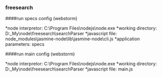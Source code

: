 ### freesearch

####run specs config (webstorm)

*node interpretor: C:\Program Files\nodejs\node.exe
*working directory: D:\_My\node\freesearch\searchParser
*javascript file: node_modules\jasmine-node\lib\jasmine-node\cli.js
*application parameters: specs

####run main config (webstorm)

*node interpretor: C:\Program Files\nodejs\node.exe
*working directory: D:\_My\node\freesearch\searchParser
*javascript file: main.js


